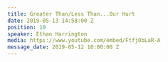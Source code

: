 ```yaml
---
title: Greater Than/Less Than...Our Hurt
date: 2019-05-13 14:58:00 Z
position: 10
speaker: Ethan Harrington
media: https://www.youtube.com/embed/FtfjObLaR-A
message_date: 2019-05-12 10:00:00 Z
---
```



